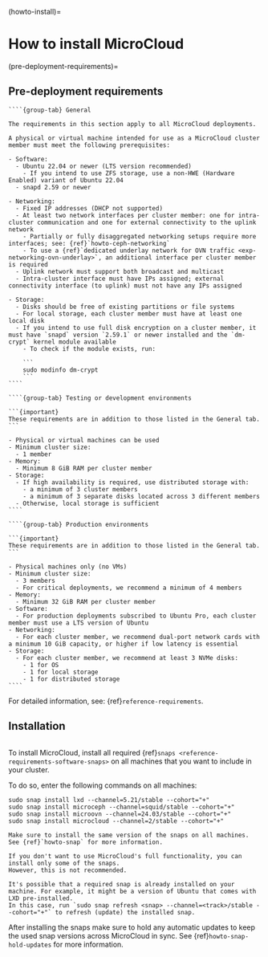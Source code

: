 (howto-install)=
# How to install MicroCloud

(pre-deployment-requirements)=
## Pre-deployment requirements

`````{tabs}
````{group-tab} General

The requirements in this section apply to all MicroCloud deployments.

A physical or virtual machine intended for use as a MicroCloud cluster member must meet the following prerequisites:

- Software:
  - Ubuntu 22.04 or newer (LTS version recommended)
    - If you intend to use ZFS storage, use a non-HWE (Hardware Enabled) variant of Ubuntu 22.04
  - snapd 2.59 or newer

- Networking:
  - Fixed IP addresses (DHCP not supported)
  - At least two network interfaces per cluster member: one for intra-cluster communication and one for external connectivity to the uplink network
    - Partially or fully disaggregated networking setups require more interfaces; see: {ref}`howto-ceph-networking`
    - To use a {ref}`dedicated underlay network for OVN traffic <exp-networking-ovn-underlay>`, an additional interface per cluster member is required
  - Uplink network must support both broadcast and multicast
  - Intra-cluster interface must have IPs assigned; external connectivity interface (to uplink) must not have any IPs assigned

- Storage:
  - Disks should be free of existing partitions or file systems
  - For local storage, each cluster member must have at least one local disk
  - If you intend to use full disk encryption on a cluster member, it must have `snapd` version `2.59.1` or newer installed and the `dm-crypt` kernel module available
    - To check if the module exists, run:

    ```
    sudo modinfo dm-crypt
    ```
````

````{group-tab} Testing or development environments

```{important}
These requirements are in addition to those listed in the General tab.
```

- Physical or virtual machines can be used
- Minimum cluster size:
  - 1 member
- Memory:
  - Minimum 8 GiB RAM per cluster member
- Storage:
  - If high availability is required, use distributed storage with:
    - a minimum of 3 cluster members
    - a minimum of 3 separate disks located across 3 different members
  - Otherwise, local storage is sufficient
````

````{group-tab} Production environments

```{important}
These requirements are in addition to those listed in the General tab.
```

- Physical machines only (no VMs)
- Minimum cluster size:
  - 3 members
  - For critical deployments, we recommend a minimum of 4 members
- Memory:
  - Minimum 32 GiB RAM per cluster member
- Software:
  - For production deployments subscribed to Ubuntu Pro, each cluster member must use a LTS version of Ubuntu
- Networking:
  - For each cluster member, we recommend dual-port network cards with a minimum 10 GiB capacity, or higher if low latency is essential
- Storage:
  - For each cluster member, we recommend at least 3 NVMe disks:
    - 1 for OS
    - 1 for local storage
    - 1 for distributed storage
````
`````

For detailed information, see: {ref}`reference-requirements`.

## Installation

```{youtube} https://www.youtube.com/watch?v=M0y0hQ16YuE
```

To install MicroCloud, install all required {ref}`snaps <reference-requirements-software-snaps>` on all machines that you want to include in your cluster.

To do so, enter the following commands on all machines:

    sudo snap install lxd --channel=5.21/stable --cohort="+"
    sudo snap install microceph --channel=squid/stable --cohort="+"
    sudo snap install microovn --channel=24.03/stable --cohort="+"
    sudo snap install microcloud --channel=2/stable --cohort="+"

```{note}
Make sure to install the same version of the snaps on all machines.
See {ref}`howto-snap` for more information.

If you don't want to use MicroCloud's full functionality, you can install only some of the snaps.
However, this is not recommended.
```

```{note}
It's possible that a required snap is already installed on your machine. For example, it might be a version of Ubuntu that comes with LXD pre-installed.
In this case, run `sudo snap refresh <snap> --channel=<track>/stable --cohort="+"` to refresh (update) the installed snap.
```

After installing the snaps make sure to hold any automatic updates to keep the used snap versions across MicroCloud in sync.
See {ref}`howto-snap-hold-updates` for more information.
